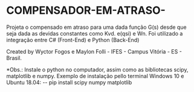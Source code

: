 # COMPENSADOR-EM-ATRASO-
Projeta o compensado em atraso para uma dada função G(s) desde que seja dada as devidas constantes como Kvd. e(qsi) e Wn. Foi utilizado a integração entre C# (Front-End) e Python (Back-End)

Created by Wyctor Fogos e Maylon Folli - IFES - Campus Vitória - ES - Brasil. 

*Obs.: Instale o python no computador, assim como as bibliotecas scipy, matplotlib e numpy.
Exemplo de instalação pello terminal Windows 10 e Ubuntu 18.04:
-- pip install scipy numpy matplotlib
